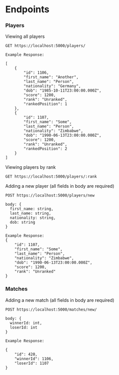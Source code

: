 # Endpoints

### Players

Viewing all players

```
GET https://localhost:5000/players/

Example Response: 

[
    {
        "id": 1106,
        "first_name": "Another",
        "last_name": "Person",
        "nationality": "Germany",
        "dob": "1985-10-11T23:00:00.000Z",
        "score": 1200,
        "rank": "Unranked",
        "rankedPosition": 1
    },
    {
        "id": 1107,
        "first_name": "Some",
        "last_name": "Person",
        "nationality": "Zimbabwe",
        "dob": "1990-06-13T23:00:00.000Z",
        "score": 1200,
        "rank": "Unranked",
        "rankedPosition": 2
    }
]

```

Viewing players by rank

```
GET https://localhost:5000/players/:rank

```
Adding a new player (all fields in body are required)

```
POST https://localhost:5000/players/new

body: {
  first_name: string,
  last_name: string,
  nationality: string,
  dob: string
}

Example Response:
{
    "id": 1107,
    "first_name": "Some",
    "last_name": "Person",
    "nationality": "Zimbabwe",
    "dob": "1990-06-13T23:00:00.000Z",
    "score": 1200,
    "rank": "Unranked"
}

```

### Matches

Adding a new match (all fields in body are required)

```
POST https://localhost:5000/matches/new/

body: {
  winnerId: int,
  loserId: int
}

Example Response: 

{
    "id": 420,
    "winnerId": 1106,
    "loserId": 1107
}

```